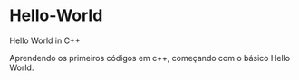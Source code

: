 # Hello-World
Hello World in C++

Aprendendo os primeiros códigos em c++, começando com o básico Hello World.
